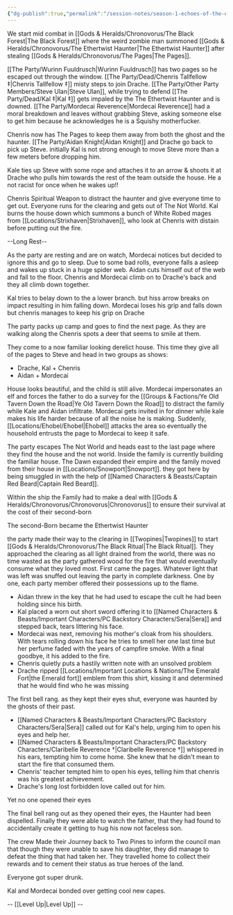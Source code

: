 ```yaml
---
{"dg-publish":true,"permalink":"/session-notes/season-1-echoes-of-the-ethertwist/session-1/","updated":"2025-01-14T21:10:35.350+00:00"}
---
```


We start mid combat in [[Gods & Heralds/Chronovorus/The Black Forest\|The Black Forest]] where the weird zombie man summoned [[Gods & Heralds/Chronovorus/The Ethertwist Haunter\|The Ethertwist Haunter]] after stealing [[Gods & Heralds/Chronovorus/The Pages\|The Pages]].

[[The Party/Wurinn Fuuldrusch\|Wurinn Fuuldrusch]] has two pages so he escaped out through the window. [[The Party/Dead/Chenris Tallfellow ‡\|Chenris Tallfellow ‡]] misty steps to join Drache. [[The Party/Other Party Members/Steve Ulan\|Steve Ulan]], while trying to defend [[The Party/Dead/Kal ‡\|Kal ‡]] gets impaled by the The Ethertwist Haunter and is downed. [[The Party/Mordecai Reverence\|Mordecai Reverence]] had a moral breakdown and leaves without grabbing Steve, asking someone else to get him because he acknowledges he is a Squishy motherfucker. 

Chenris now has The Pages to keep them away from both the ghost and the haunter. [[The Party/Aidan Knight\|Aidan Knight]] and Drache go back to pick up Steve. initially Kal is not strong enough to move Steve more than a few meters before dropping him.

Kale ties up Steve with some rope and attaches it to an arrow & shoots it at Drache who pulls him towards the rest of the team outside the house. He a not racist for once when he wakes up!! 

Chenris Spiritual Weapon to distract the haunter and give everyone time to get out. Everyone runs for the clearing and gets out of The Not World. Kal burns the house down which summons a bunch of White Robed mages from [[Locations/Strixhaven\|Strixhaven]], who look at Chenris with distain before putting out the fire.

--Long Rest--

As the party are resting and are on watch, Mordecai notices but decided to ignore this and go to sleep. Due to some bad rolls, everyone falls a asleep and wakes up stuck in a huge spider web. Aidan cuts himself out of the web and fall to the floor. Chenris and Mordecai climb on to Drache's back and they all climb down together. 

Kal tries to belay down to the a lower branch. but hiss arrow breaks on impact resulting in him falling down. Mordecai loses his grip and falls down but chenris manages to keep his grip on Drache

The party packs up camp and goes to find the next page. As they are walking along the Chenris spots a deer that seems to smile at them.

They come to a now familiar looking derelict house. This time they give all of the pages to Steve and head in two groups as shows:
- Drache, Kal + Chenris 
- Aidan + Mordecai

House looks beautiful, and the child is still alive. Mordecai impersonates an elf and forces the father to do a survey for the [[Groups & Factions/Ye Old Tavern Down the Road\|Ye Old Tavern Down the Road]] to distract the family while Kale and Aidan infiltrate. Mordecai gets invited in for dinner while kale makes his life harder because of all the noise he is making. Suddenly, [[Locations/Ehobel/Ehobel\|Ehobel]] attacks the area so eventually the household entrusts the page to Mordecai to keep it safe. 

The party escapes The Not World and heads east to the last page where they find the house and the not world. Inside the family is currently building the familiar house. The Dawn expanded their empire and the family moved from their house in [[Locations/Snowport\|Snowport]]. they got here by being smuggled in with the help of [[Named Characters & Beasts/Captain Red Beard\|Captain Red Beard]]. 

Within the ship the Family had to make a deal with [[Gods & Heralds/Chronovorus/Chronovorus\|Chronovorus]] to ensure their survival at the cost of their second-born 

The second-Born became the Ethertwist Haunter

the party made their way to the clearing in [[Twopines\|Twopines]] to start [[Gods & Heralds/Chronovorus/The Black Ritual\|The Black Ritual]]. They approached the clearing as all light drained from the world, there was no time wasted as the party gathered wood for the fire that would eventually consume what they loved most. First came the pages. Whatever light that was left was snuffed out leaving the party in complete darkness. One by one, each party member offered their possessions up to the flame.

- Aidan threw in the key that he had used to escape the cult he had been holding since his birth. 
- Kal placed a worn out short sword offering it to [[Named Characters & Beasts/Important Characters/PC Backstory Characters/Sera\|Sera]] and stepped back, tears littering his face. 
- Mordecai was next, removing his mother's cloak from his shoulders. With tears rolling down his face he tries to smell her one last time but her perfume faded with the years of campfire smoke. With a final goodbye, it his added to the fire.
- Chenris quietly puts a hastily written note with an unsolved problem 
- Drache ripped [[Locations/Important Locations & Nations/The Emerald Fort\|the Emerald fort]] emblem from this shirt, kissing it and determined that he would find who he was missing 


The first bell rang. as they kept their eyes shut, everyone was haunted by the ghosts of their past. 

- [[Named Characters & Beasts/Important Characters/PC Backstory Characters/Sera\|Sera]] called out for Kal's help, urging him to open his eyes and help her.
- [[Named Characters & Beasts/Important Characters/PC Backstory Characters/Claribelle Reverence †\|Claribelle Reverence †]] whispered in his ears, tempting him to come home. She knew that he didn't mean to start the fire that consumed them.
- Chenris' teacher tempted him to open his eyes, telling him that chenris was his greatest achievement.
- Drache's long lost forbidden love called out for him.

Yet no one opened their eyes

The final bell rang out as they opened their eyes, the Haunter had been dispelled. Finally they were able to watch the father, that they had found to accidentally create it getting to hug his now not faceless son.

The crew Made their Journey back to Two Pines to inform the council man that though they were unable to save his daughter, they did manage to defeat the thing that had taken her.  They travelled home to collect their rewards and to cement their status as true heroes of the land.

Everyone got super drunk.

Kal and Mordecai bonded over getting cool new capes.

-- [[Level Up\|Level Up]] --